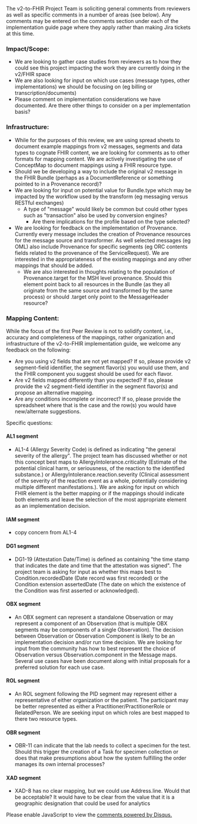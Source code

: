 The v2-to-FHIR Project Team is soliciting general comments from reviewers as well as specific comments in a number of areas (see below). Any comments may be entered on the comments section under each of the implementation guide page where they apply rather than making Jira tickets at this time.

### Impact/Scope:
* We are looking to gather case studies from reviewers as to how they could see this project impacting the work they are currently doing in the v2/FHIR space
* We are also looking for input on which use cases (message types, other implementations) we should be focusing on (eg billing or transcription/documents)
* Please comment on implementation considerations we have documented. Are there other things to consider on a per implementation basis?

### Infrastructure:
* While for the purposes of this review, we are using spread sheets to document example mappings from v2 messages, segments and data types to cognate FHIR content, we are looking for comments as to other formats for mapping content. We are actively investigating the use of ConceptMap to document mappings using a FHIR resource type.
* Should we be developing a way to include the original v2 message in the FHIR Bundle (perhaps as a DocumentReference or something pointed to in a Provenance record)?
* We are looking for input on potential value for Bundle.type which may be impacted by the workflow used by the transform (eg messaging versus RESTful exchanges)
  * A type of "message" would likely be common but could other types such as "transaction" also be used by conversion engines?
    * Are there implications for the profile based on the type selected?
* We are looking for feedback on the implementation of Provenance. Currently every message includes the creation of Provenance resources for the message source and transformer. As well selected messages (eg OML) also include Provenance for specific segments (eg ORC contents fields related to the provenance of the ServiceRequest). We are interested in the appropriateness of the existing mappings and any other mappings that should be added.
  * We are also interested in thoughts relating to the population of Provenance.target for the MSH level provenance. Should this element point back to all resources in the Bundle (as they all originate from the same source and transformed by the same process) or should .target only point to the MessageHeader resource?

### Mapping Content:
While the focus of the first Peer Review is not to solidify content, i.e., accuracy and completeness of the mappings, rather organization and infrastructure of the v2-to-FHIR implementation guide, we welcome any feedback on the following:

* Are you using v2 fields that are not yet mapped?  If so, please provide v2 segment-field identifier, the segment flavor(s) you would use them, and the FHIR component you suggest should be used for each flavor.
* Are v2 fields mapped differently than you expected?  If so, please provide the v2 segment-field identifier in the segment flavor(s) and propose an alternative mapping.
* Are any conditions incomplete or incorrect?  If so, please provide the spreadsheet where that is the case and the row(s) you  would have new/alternate suggestions.

Specific questions:

#### AL1 segment
* AL1-4 (Allergy Severity Code) is defined as indicating "the general severity of the allergy". The project team has discussed whether or not this concept best maps to AllergyIntolerance.criticality (Estimate of the potential clinical harm, or seriousness, of the reaction to the identified substance.) or AllergyIntolerance.reaction.severity (Clinical assessment of the severity of the reaction event as a whole, potentially considering multiple different manifestations.). We are asking for input on which FHIR element is the better mapping or if the mappings should indicate both elements and leave the selection of the most appropriate element as an implementation decision.

#### IAM segment
* copy concern from AL1-4

#### DG1 segment
* DG1-19 (Attestation Date/Time) is defined as containing "the time stamp that indicates the date and time that the attestation was signed". The project team is asking for input as whether this maps best to Condition.recordedDate (Date record was first recorded) or the Condition extension assertedDate (The date on which the existence of the Condition was first asserted or acknowledged).

#### OBX segment
* An OBX segment can represent a standalone Observation or may represent a component of an Observation (that is multiple OBX segments may be components of a single Observation). The decision between Observation or Observation Component is likely to be an implementation decision and/or run time decision. We are looking for input from the community has how to best represent the choice of Observation versus Observation.component in the Message maps. Several use cases have been document along with initial proposals for a preferred solution for each use case.

#### ROL segment
* An ROL segment following the PID segment may represent either a representative of either organization or the patient. The participant may be better represented as either a Practitioner/PractitionerRole or RelatedPerson. We are seeking input on which roles are best mapped to there two resource types.

#### OBR segment
* OBR-11 can indicate that the lab needs to collect a specimen for the test. Should this trigger the creation of a Task for specimen collection or does that make presumptions about how the system fulfilling the order manages its own internal processes?

#### XAD segment
* XAD-8 has no clear mapping, but we could use Address.line.  Would that be acceptable?  It would have to be clear from the value that it is a geographic designation that could be used for analytics


<div id="disqus_thread"></div>
<script>
var disqus_config = function () {
this.page.url = "http://build.fhir.org.hl7/v2-to-fhir/branches/master/questions.html"; // Replace PAGE_URL with your page's canonical URL variable
this.page.identifier = this.page.url.substring(this.page.url.lastIndexOf("/")+1, this.page.url.lastIndexOf(".")); // Replace PAGE_IDENTIFIER with your page's unique identifier variable
};
(function() { // DON'T EDIT BELOW THIS LINE
var d = document, s = d.createElement('script');
s.src = 'https://v2-to-fhir.disqus.com/embed.js';
s.setAttribute('data-timestamp', +new Date());
(d.head || d.body).appendChild(s);
})();
</script>
<noscript>Please enable JavaScript to view the <a href="https://disqus.com/?ref_noscript">comments powered by Disqus.</a></noscript>